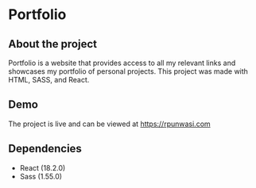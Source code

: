 # Portfolio

## About the project

Portfolio is a website that provides access to all my relevant links and showcases my portfolio of personal projects. This project was made with HTML, SASS, and React.

## Demo

The project is live and can be viewed at https://rpunwasi.com

## Dependencies

- React (18.2.0)
- Sass (1.55.0)
